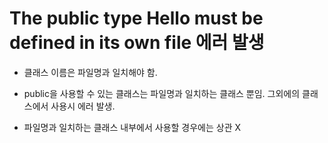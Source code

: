 # The public type Hello must be defined in its own file 에러 발생

- 클래스 이름은 파일명과 일치해야 함.

- public을 사용할 수 있는 클래스는 파일명과 일치하는 클래스 뿐임. 그외에의 클래스에서 사용시 에러 발생.

- 파일명과 일치하는 클래스 내부에서 사용할 경우에는 상관 X
